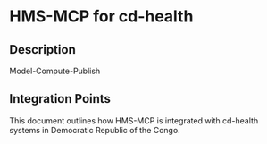 # HMS-MCP for cd-health

## Description

Model-Compute-Publish

## Integration Points

This document outlines how HMS-MCP is integrated with cd-health systems in Democratic Republic of the Congo.
